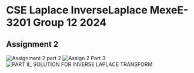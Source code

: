 # CSE Laplace InverseLaplace MexeE-3201 Group 12 2024

## Assignment 2


![Assignment 2 part 2](https://github.com/leandawnleandawn/CSE_-Laplace-InverseLaplace_-MexE_3201_-Group-12_2024/assets/157703948/5ba49a16-cf44-4f45-945e-b01294565b77)
![Assign 2 Part 3](https://github.com/leandawnleandawn/CSE_-Laplace-InverseLaplace_-MexE_3201_-Group-12_2024/assets/157703948/543046c4-d4c2-41fe-a80c-3320da1982c2)
![PART II_ SOLUTION FOR INVERSE LAPLACE TRANSFORM](https://github.com/leandawnleandawn/CSE_-Laplace-InverseLaplace_-MexE_3201_-Group-12_2024/assets/157703948/3cb9d5d5-ab02-42f1-9c63-8dd6d94091f9)
